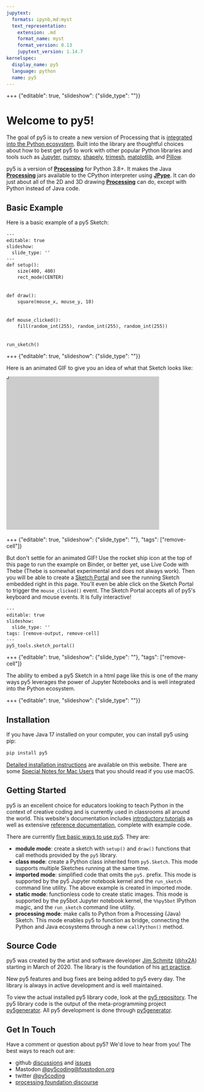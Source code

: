 ```yaml
---
jupytext:
  formats: ipynb,md:myst
  text_representation:
    extension: .md
    format_name: myst
    format_version: 0.13
    jupytext_version: 1.14.7
kernelspec:
  display_name: py5
  language: python
  name: py5
---
```


+++ {"editable": true, "slideshow": {"slide_type": ""}}

# Welcome to py5!

The goal of py5 is to create a new version of Processing that is [integrated
into the Python ecosystem](/integrations/python_ecosystem_integrations).
Built into the library are thoughtful choices about how to best get py5 to work
with other popular Python libraries and tools such as
[Jupyter](https://jupyter.org/), [numpy](https://numpy.org/),
[shapely](https://shapely.readthedocs.io/en/stable/), [trimesh](https://trimesh.org/),
[matplotlib](https://matplotlib.org/), and [Pillow](https://python-pillow.org/).

py5 is a version of [**Processing**][processing] for Python 3.8+. It makes
the Java [**Processing**][processing] jars available to the CPython interpreter
using [**JPype**][jpype]. It can do just about all of the 2D and 3D drawing
[**Processing**][processing] can do, except with Python instead of Java code.

## Basic Example

Here is a basic example of a py5 Sketch:

```{code-cell} ipython3
---
editable: true
slideshow:
  slide_type: ''
---
def setup():
    size(400, 400)
    rect_mode(CENTER)


def draw():
    square(mouse_x, mouse_y, 10)


def mouse_clicked():
    fill(random_int(255), random_int(255), random_int(255))


run_sketch()
```

+++ {"editable": true, "slideshow": {"slide_type": ""}}

Here is an animated GIF to give you an idea of what that Sketch looks like:

![index_example](images/main/index_example.gif)

+++ {"editable": true, "slideshow": {"slide_type": ""}, "tags": ["remove-cell"]}

But don't settle for an animated GIF! Use the rocket ship icon at the top of
this page to run the example on Binder, or better yet, use Live Code with Thebe
(Thebe is somewhat experimental and does not always work). Then you will be able
to create a [Sketch Portal](/reference/py5tools_sketch_portal) and see the
running Sketch embedded right in this page. You'll even be able click on the
Sketch Portal to trigger the `mouse_clicked()` event. The Sketch Portal accepts
all of py5's keyboard and mouse events. It is fully interactive!

```{code-cell} ipython3
---
editable: true
slideshow:
  slide_type: ''
tags: [remove-output, remove-cell]
---
py5_tools.sketch_portal()
```

+++ {"editable": true, "slideshow": {"slide_type": ""}, "tags": ["remove-cell"]}

The ability to embed a py5 Sketch in a html page like this is one of the many
ways py5 leverages the power of Jupyter Notebooks and is well integrated into
the Python ecosystem.

+++ {"editable": true, "slideshow": {"slide_type": ""}}

## Installation

If you have Java 17 installed on your computer, you can install py5 using pip:

```bash
pip install py5
```

[Detailed installation instructions](/content/install) are available on this website. There are some [Special Notes for Mac Users](/content/macos_users) that you should read if you use macOS.

## Getting Started

py5 is an excellent choice for educators looking to teach Python in the
context of creative coding and is currently used in classrooms all around the world.
This website's documentation includes
[introductory tutorials](/tutorials/intro_to_py5_and_python) as well as extensive
[reference documentation](/reference/summary), complete with example code.

There are currently [five basic ways to use py5](/content/py5_modes). They are:

* **module mode**: create a sketch with `setup()` and `draw()` functions that call methods provided by the `py5` library.
* **class mode**: create a Python class inherited from `py5.Sketch`. This mode supports multiple Sketches running at the same time.
* **imported mode**: simplified code that omits the `py5.` prefix. This mode is supported by the py5 Jupyter notebook kernel and the `run_sketch` command line utility. The above example is created in imported mode.
* **static mode**: functionless code to create static images. This mode is supported by the py5bot Jupyter notebook kernel, the `%%py5bot` IPython magic, and the `run_sketch` command line utility.
* **processing mode**: make calls to Python from a Processing (Java) Sketch. This mode enables py5 to function as bridge, connecting the Python and Java ecosystems through a new `callPython()` method.

## Source Code

py5 was created by the artist and software developer [Jim Schmitz](https://ixora.io/) ([@hx2A](https://github.com/hx2A/))
starting in March of 2020. The library is the foundation of his [art practice](https://ixora.io/art/).

New py5 features and bug fixes are being added to py5 every day. The library is always
in active development and is well maintained.

To view the actual installed py5 library code, look at the
[py5 repository][py5_repo]. The py5 library code is the output of the
meta-programming project [py5generator][py5generator_repo]. All py5 development
is done through [py5generator][py5generator_repo].

## Get In Touch

Have a comment or question about py5? We'd love to hear from you! The best ways
to reach out are:

* github [discussions](https://github.com/py5coding/py5generator/discussions) and [issues](https://github.com/py5coding/py5generator/issues)
* Mastodon <a rel="me" href="https://fosstodon.org/@py5coding">@py5coding@fosstodon.org</a>
* twitter [@py5coding](https://twitter.com/py5coding)
* [processing foundation discourse](https://discourse.processing.org/)

[processing]: https://github.com/benfry/processing4
[jpype]: https://github.com/jpype-project/jpype
[py5_repo]: https://github.com/py5coding/py5
[py5generator_repo]: https://github.com/py5coding/py5generator

```{code-cell} ipython3

```
